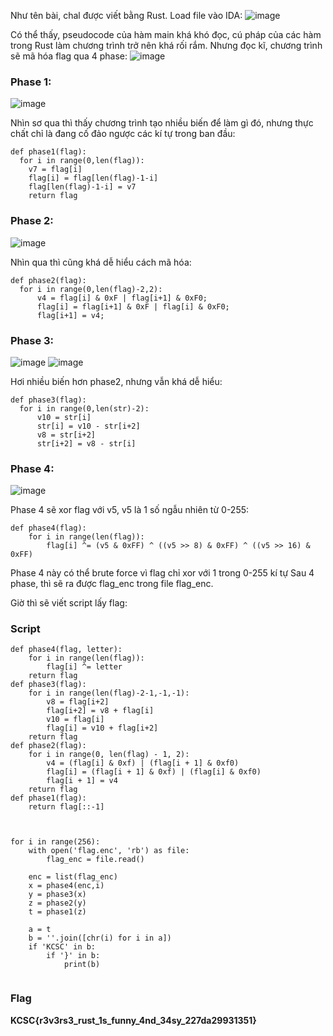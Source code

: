 Như tên bài, chal được viết bằng Rust. Load file vào IDA:
![image](https://github.com/m01000xd/KCSC-CTF-2024/assets/122852491/e2ebc73b-03be-446a-8414-91fb4a7fb82e)

Có thể thấy, pseudocode của hàm main khá khó đọc, cú pháp của các hàm trong Rust làm chương trình trở nên khá rối rắm. Nhưng đọc kĩ, chương trình sẽ mã hóa flag qua 4 phase:
![image](https://github.com/m01000xd/KCSC-CTF-2024/assets/122852491/3b008dc1-e3a3-4144-bc8e-87b84f38351f)


### Phase 1: 
![image](https://github.com/m01000xd/KCSC-CTF-2024/assets/122852491/9ccfd73f-57f5-4f16-b85e-878ba758fe14)

Nhìn sơ qua thì thấy chương trình tạo nhiều biến để làm gì đó, nhưng  thực chất chỉ là đang cố đảo ngược các kí tự trong ban đầu:
```python3
def phase1(flag):
  for i in range(0,len(flag)):
    v7 = flag[i]
    flag[i] = flag[len(flag)-1-i]
    flag[len(flag)-1-i] = v7
    return flag
```

### Phase 2:
![image](https://github.com/m01000xd/KCSC-CTF-2024/assets/122852491/5e138475-70be-4908-8b32-17c5a3db36f1)

Nhìn qua thì cũng khá dễ hiểu cách mã hóa: 

```python3
def phase2(flag):
  for i in range(0,len(flag)-2,2):
      v4 = flag[i] & 0xF | flag[i+1] & 0xF0;
      flag[i] = flag[i+1] & 0xF | flag[i] & 0xF0;
      flag[i+1] = v4;
```

### Phase 3:
![image](https://github.com/m01000xd/KCSC-CTF-2024/assets/122852491/ff7f0e1c-3a38-4838-87bd-0f7ca82705da)
![image](https://github.com/m01000xd/KCSC-CTF-2024/assets/122852491/ffad0915-1352-4a3f-9a22-c90afc0916f8)

Hơi nhiều biến hơn phase2, nhưng vẫn khá dễ hiểu:

```python3
def phase3(flag):
  for i in range(0,len(str)-2):
      v10 = str[i]
      str[i] = v10 - str[i+2]
      v8 = str[i+2]
      str[i+2] = v8 - str[i]
```
### Phase 4:
![image](https://github.com/m01000xd/KCSC-CTF-2024/assets/122852491/672b6cb7-e7ec-4c44-a175-8f19c2320110)

Phase 4 sẽ xor flag với v5, v5 là 1 số ngẫu nhiên từ 0-255:
```python3
def phase4(flag):
	for i in range(len(flag)):
		flag[i] ^= (v5 & 0xFF) ^ ((v5 >> 8) & 0xFF) ^ ((v5 >> 16) & 0xFF) 
```
Phase 4 này có thể brute force vì flag chỉ xor với 1 trong 0-255 kí tự
Sau 4 phase, thì sẽ ra được flag_enc trong file flag_enc.

Giờ thì sẽ viết script lấy flag:

### Script

```python3
def phase4(flag, letter):
    for i in range(len(flag)):
        flag[i] ^= letter
    return flag
def phase3(flag):
    for i in range(len(flag)-2-1,-1,-1):
        v8 = flag[i+2]
        flag[i+2] = v8 + flag[i]
        v10 = flag[i]
        flag[i] = v10 + flag[i+2]
    return flag
def phase2(flag):
    for i in range(0, len(flag) - 1, 2):
        v4 = (flag[i] & 0xf) | (flag[i + 1] & 0xf0)
        flag[i] = (flag[i + 1] & 0xf) | (flag[i] & 0xf0)
        flag[i + 1] = v4
    return flag
def phase1(flag):
    return flag[::-1]



for i in range(256):
    with open('flag.enc', 'rb') as file:
        flag_enc = file.read()
    
    enc = list(flag_enc)
    x = phase4(enc,i)
    y = phase3(x)
    z = phase2(y)
    t = phase1(z)

    a = t
    b = ''.join([chr(i) for i in a])
    if 'KCSC' in b:
        if '}' in b:
            print(b)


```
### Flag
**KCSC{r3v3rs3_rust_1s_funny_4nd_34sy_227da29931351}**

